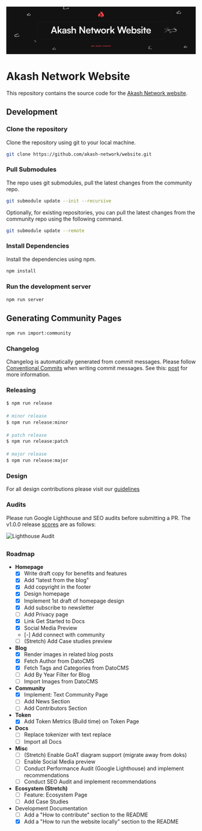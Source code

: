 <p align="center">
  <img src="akash-network-website-github-hero-image.png" style="width:1300px" />
</p>

# Akash Network Website

This repository contains the source code for the [Akash Network website](akash.network).

## Development

### Clone the repository

Clone the repository using git to your local machine.

```sh
git clone https://github.com/akash-network/website.git
```

### Pull Submodules

The repo uses git submodules, pull the latest changes from the community repo.

```sh
git submodule update --init --recursive
```

Optionally, for existing repositories, you can pull the latest changes from the community repo using the following command.

```sh
git submodule update --remote
```

### Install Dependencies

Install the dependencies using npm.

```sh
npm install

```
### Run the development server

```sh
npm run server
```

## Generating Community Pages

```sh
npm run import:community
```

### Changelog

Changelog is automatically generated from commit messages. Please follow [Conventional Commits](https://www.conventionalcommits.org/en/v1.0.0/) when writing commit messages. See this: [post](https://mokkapps.de/blog/how-to-automatically-generate-a-helpful-changelog-from-your-git-commit-messages/) for more information.

### Releasing

```sh
$ npm run release

# minor release
$ npm run release:minor

# patch release
$ npm run release:patch

# major release
$ npm run release:major
```

### Design

For all design contributions please visit our [guidelines](https://github.com/aktdenis/website/blob/main/design-contribution-guidelines)

### Audits

Please run Google Lighthouse and SEO audits before submitting a PR. The v1.0.0 release [scores](https://googlechrome.github.io/lighthouse/viewer/?gist=d40d3178592c72ddc6b8acb794b3e434) are as follows:

![Lighthouse Audit](doc/lh-report-2023-01-14.png)


##

### Roadmap

- **Homepage**
  - [x] Write draft copy for benefits and features
  - [x] Add "latest from the blog"
  - [x] Add copyright in the footer
  - [x] Design homepage
  - [x] Implement 1st draft of homepage design
  - [x] Add subscribe to newsletter
  - [ ] Add Privacy page
  - [x] Link Get Started to Docs
  - [x] Social Media Preview
  - [-] Add connect with community
  - [ ] (Stretch) Add Case studies preview
- **Blog**
  - [x] Render images in related blog posts
  - [x] Fetch Author from DatoCMS
  - [x] Fetch Tags and Categories from DatoCMS
  - [ ] Add By Year Filter for Blog
  - [ ] Import Images from DatoCMS
- **Community**
  - [x] Implement: Text Community Page
  - [ ] Add News Section
  - [ ] Add Contributors Section
- **Token**
  - [x] Add Token Metrics (Build time) on Token Page
- **Docs**
  - [ ] Replace tokenizer with text replace
  - [ ] Import all Docs
- **Misc**
  - [ ] (Stretch) Enable GoAT diagram support (migrate away from doks)
  - [ ] Enable Social Media preview
  - [ ] Conduct Performance Audit (Google Lighthouse) and implement recommendations
  - [ ] Conduct SEO Audit and implement recommendations
- **Ecosystem (Stretch)** 
  - [ ] Feature: Ecosystem Page
  - [ ] Add Case Studies
- Development Documentation
  - [ ] Add a "How to contribute" section to the README
  - [x] Add a "How to run the website locally" section to the README
